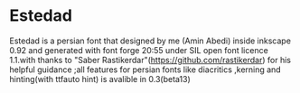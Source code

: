 # Estedad
Estedad is a persian font that designed by me (Amin Abedi) inside inkscape 0.92 and generated with font forge 20:55 under SIL open font licence 1.1.with thanks to "Saber Rastikerdar"(https://github.com/rastikerdar) for his helpful guidance 
;all features for persian fonts like diacritics ,kerning and hinting(with ttfauto hint) is avalible in 0.3(beta13)
